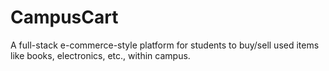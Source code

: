 # CampusCart
A full-stack e-commerce-style platform for students to buy/sell used items like books, electronics, etc., within campus.
